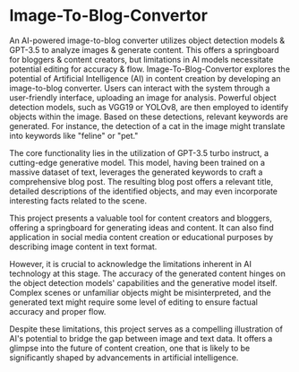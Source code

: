 # Image-To-Blog-Convertor
An AI-powered image-to-blog converter utilizes object detection models &amp; GPT-3.5 to analyze images &amp; generate content. This offers a springboard for bloggers &amp; content creators, but limitations in AI models necessitate potential editing for accuracy &amp; flow. 
Image-To-Blog-Convertor explores the potential of Artificial Intelligence (AI) in content creation by developing an image-to-blog converter. Users can interact with the system through a user-friendly interface, uploading an image for analysis. Powerful object detection models, such as VGG19 or YOLOv8, are then employed to identify objects within the image. Based on these detections, relevant keywords are generated. For instance, the detection of a cat in the image might translate into keywords like "feline" or "pet."

The core functionality lies in the utilization of GPT-3.5 turbo instruct, a cutting-edge generative model. This model, having been trained on a massive dataset of text, leverages the generated keywords to craft a comprehensive blog post. The resulting blog post offers a relevant title, detailed descriptions of the identified objects, and may even incorporate interesting facts related to the scene.

This project presents a valuable tool for content creators and bloggers, offering a springboard for generating ideas and content. It can also find application in social media content creation or educational purposes by describing image content in text format.

However, it is crucial to acknowledge the limitations inherent in AI technology at this stage. The accuracy of the generated content hinges on the object detection models' capabilities and the generative model itself. Complex scenes or unfamiliar objects might be misinterpreted, and the generated text might require some level of editing to ensure factual accuracy and proper flow.

Despite these limitations, this project serves as a compelling illustration of AI's potential to bridge the gap between image and text data. It offers a glimpse into the future of content creation, one that is likely to be significantly shaped by advancements in artificial intelligence. 
